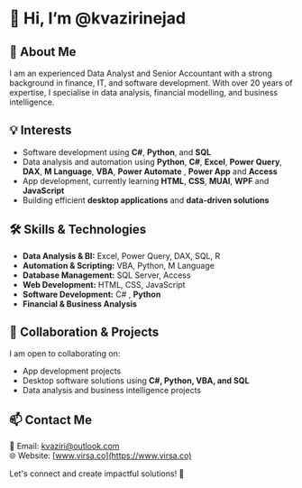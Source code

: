 # 👋 Hi, I’m @kvazirinejad  

## 🚀 About Me  
I am an experienced Data Analyst and Senior Accountant with a strong background in finance, IT, and software development. With over 20 years of expertise, I specialise in data analysis, financial modelling, and business intelligence.  

## 💡 Interests  
- Software development using **C#**, **Python**, and **SQL**  
- Data analysis and automation using **Python**, **C#**, **Excel**, **Power Query**, **DAX**, **M Language**, **VBA**, **Power Automate** , **Power App** and **Access**  
- App development, currently learning **HTML**, **CSS**, **MUAI**, **WPF** and **JavaScript**  
- Building efficient **desktop applications** and **data-driven solutions**  

## 🛠️ Skills & Technologies  
- **Data Analysis & BI:** Excel, Power Query, DAX, SQL, R  
- **Automation & Scripting:** VBA, Python, M Language  
- **Database Management:** SQL Server, Access  
- **Web Development:** HTML, CSS, JavaScript  
- **Software Development:** C# , **Python**
- **Financial & Business Analysis**  

## 🤝 Collaboration & Projects  
I am open to collaborating on:  
- App development projects  
- Desktop software solutions using **C#, Python, VBA, and SQL**  
- Data analysis and business intelligence projects  

## 📫 Contact Me  
📧 Email: [kvaziri@outlook.com](mailto:kvaziri@outlook.com)  
🌐 Website: [www.virsa.co](https://www.virsa.co)  

Let's connect and create impactful solutions! 🚀
